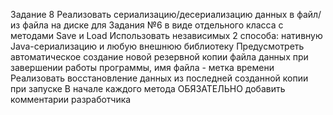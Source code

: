 Задание 8
Реализовать сериализацию/десериализацию данных в файл/из файла на диске для Задания №6 в виде отдельного класса с методами Save и Load
Использовать независимых 2 способа: нативную Java-сериализацию и любую внешнюю библиотеку
Предусмотреть автоматическое создание новой резервной копии файла данных при завершении работы программы, имя файла - метка времени
Реализовать восстановление данных из последней созданной копии при запуске
В начале каждого метода ОБЯЗАТЕЛЬНО добавить комментарии разработчика